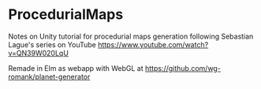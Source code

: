 # ProcedurialMaps
Notes on Unity tutorial for procedurial maps generation following Sebastian Lague's series on YouTube https://www.youtube.com/watch?v=QN39W020LqU

Remade in Elm as webapp with WebGL at https://github.com/wg-romank/planet-generator
